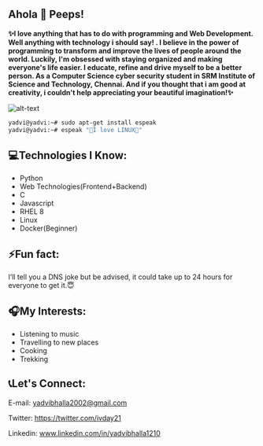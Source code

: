 ## Ahola 👋 Peeps!
<!--
**yadvi12/yadvi12** is a ✨ _special_ ✨ repository because its `README.md` (this file) appears on your GitHub profile.

Here are some ideas to get you started:

- 🔭 I’m currently working on ...
- 🌱 I’m currently learning ...
- 👯 I’m looking to collaborate on ...
- 🤔 I’m looking for help with ...
- 💬 Ask me about ...
- 📫 How to reach me: ...
- 😄 Pronouns: ...
- ⚡ Fun fact: ...
-->
**✨I love anything that has to do with programming and Web Development. Well anything with technology i should say! . I believe in the power of programming to transform and improve the lives of people around the world. Luckily, I'm obsessed with staying organized and making everyone's life easier. I educate, refine and drive myself to be a better person. As a Computer Science cyber security student in SRM Institute of Science and Technology, Chennai. And if you thought that i am good at creativity, i couldn't help appreciating your beautiful imagination!✨**

![alt-text](https://media.giphy.com/media/fAnzw6YK33jMwzp5wp/giphy.gif)

```sh
yadvi@yadvi:~# sudo apt-get install espeak
yadvi@yadvi:~# espeak "💙I love LINUX💙"
```

## 💻Technologies I Know:
- Python
- Web Technologies(Frontend+Backend)
- C
- Javascript
- RHEL 8
- Linux
- Docker(Beginner)
## ⚡Fun fact: 
I’ll tell you a DNS joke but be advised, it could take up to 24 hours for everyone to get it.😇

## 🎧My Interests:
- Listening to music
- Travelling to new places
- Cooking
- Trekking

## 📞Let's Connect:
E-mail: yadvibhalla2002@gmail.com

Twitter: https://twitter.com/ivday21

Linkedin: www.linkedin.com/in/yadvibhalla1210
